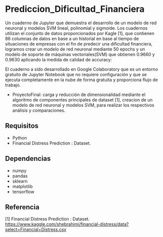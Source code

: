 # Prediccion_Dificultad_Financiera

Un cuaderno de Jupyter que demuestra el desarrollo de un modelo de red neuronal y modelos SVM lineal, polinomial y sigmoide. 
Los cuadernos utilizan el conjunto de datos proporcionados por Kagle [1], que contienen 86 columnas de datos en base a un historial 
en base al tiempo de situaciones de empresas con el fin de predecir una dificultad financiera, logramos crear un modelo de red neuronal mediante  50 epochs y
un modelo de soporte de máquinas vectoriales(SVM) que obtienen 0.9660 y 0.9630 aplicando la medida de calidad de accuracy:

El cuaderno a sido desarrollado en Google Colaboratory que es un entorno gratuito de Jupyter Notebook que no requiere 
configuración y que se ejecuta completamente en la nube de forma gratuita y proporciona flujo de trabajo.

- ProyectoFinal: carga y reducción de dimensionalidad mediante el algoritmo de componentes principales de dataset [1], creacion de un modelo de red neuronal y modelos SVM, 
para realizar los respectivos análisis y comparaciones.


## Requisitos

- Python
- Financial Distress Prediction : Dataset.

## Dependencias
- numpy
- pandas
- sklearn
- matplotlib
- tensorflow

## Referencia
[1] Financial Distress Prediction : Dataset. https://www.kaggle.com/shebrahimi/financial-distress/data?select=Financial+Distress.csv 
